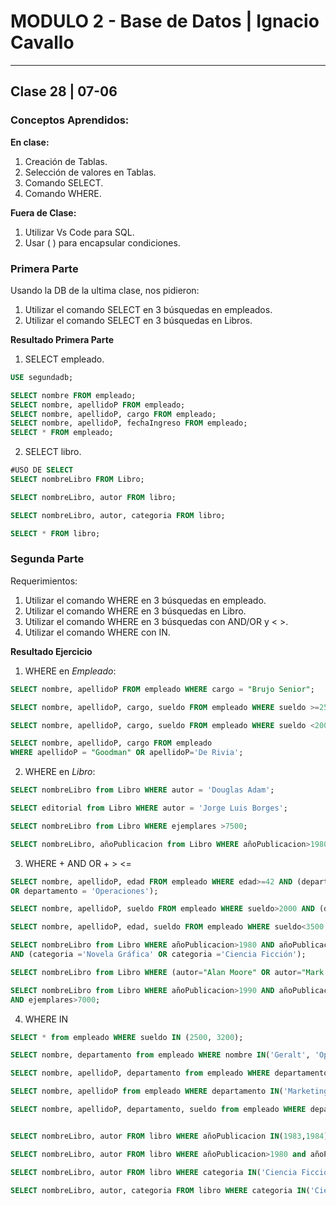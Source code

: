 # MODULO 2 - Base de Datos | Ignacio Cavallo

---

## Clase 28 | 07-06

### Conceptos Aprendidos:

**En clase:**

1. Creación de Tablas.
2. Selección de  valores en Tablas.
3. Comando SELECT.
4. Comando WHERE.

**Fuera de Clase:**

1. Utilizar Vs Code para SQL.
2. Usar ( ) para encapsular condiciones.

### Primera Parte

Usando la DB de la ultima clase, nos pidieron:

1. Utilizar el comando SELECT en 3 búsquedas en empleados.
2. Utilizar el comando SELECT en 3 búsquedas en Libros.


**Resultado Primera Parte**

1. SELECT empleado.

```sql
USE segundadb;

SELECT nombre FROM empleado;
SELECT nombre, apellidoP FROM empleado;
SELECT nombre, apellidoP, cargo FROM empleado;
SELECT nombre, apellidoP, fechaIngreso FROM empleado;
SELECT * FROM empleado;
```

2. SELECT libro.

```sql
#USO DE SELECT
SELECT nombreLibro FROM Libro;

SELECT nombreLibro, autor FROM libro;

SELECT nombreLibro, autor, categoria FROM libro;

SELECT * FROM libro;
```



### Segunda Parte

Requerimientos:

1. Utilizar el comando WHERE en 3 búsquedas en empleado.
2. Utilizar el comando WHERE en 3 búsquedas en Libro.
3. Utilizar el comando WHERE en 3 búsquedas  con AND/OR y < >.
4. Utilizar el comando WHERE con IN.

**Resultado Ejercicio**  

1. WHERE en  *Empleado*:

```sql
SELECT nombre, apellidoP FROM empleado WHERE cargo = "Brujo Senior";

SELECT nombre, apellidoP, cargo, sueldo FROM empleado WHERE sueldo >=2500;

SELECT nombre, apellidoP, cargo, sueldo FROM empleado WHERE sueldo <2000;

SELECT nombre, apellidoP, cargo FROM empleado 
WHERE apellidoP = "Goodman" OR apellidoP='De Rivia';
```

2. WHERE en *Libro*:

```sql
SELECT nombreLibro from Libro WHERE autor = 'Douglas Adam';

SELECT editorial from Libro WHERE autor = 'Jorge Luis Borges';

SELECT nombreLibro from Libro WHERE ejemplares >7500;

SELECT nombreLibro, añoPublicacion from Libro WHERE añoPublicacion>1980 AND añoPublicacion <1990;
```

3. WHERE + AND OR + > <=

```SQL
SELECT nombre, apellidoP, edad FROM empleado WHERE edad>=42 AND (departamento = 'Brujería y Hechizos'
OR departamento = 'Operaciones');

SELECT nombre, apellidoP, sueldo FROM empleado WHERE sueldo>2000 AND (departamento = 'Operaciones');

SELECT nombre, apellidoP, edad, sueldo FROM empleado WHERE sueldo<3500 AND sueldo>2000;

SELECT nombreLibro from Libro WHERE añoPublicacion>1980 AND añoPublicacion<2000 
AND (categoria ='Novela Gráfica' OR categoria ='Ciencia Ficción');

SELECT nombreLibro from Libro WHERE (autor="Alan Moore" OR autor="Mark Millar");

SELECT nombreLibro from Libro WHERE añoPublicacion>1990 AND añoPublicacion<2007 
AND ejemplares>7000;
```

4. WHERE IN
``` sql
SELECT * from empleado WHERE sueldo IN (2500, 3200);

SELECT nombre, departamento from empleado WHERE nombre IN('Geralt', 'Optimus', 'R2');

SELECT nombre, apellidoP, departamento from empleado WHERE departamento IN('Operaciones', 'Marketing', 'Ventas');

SELECT nombre, apellidoP from empleado WHERE departamento IN('Marketing', 'Ventas');

SELECT nombre, apellidoP, departamento, sueldo from empleado WHERE departamento IN('Operaciones', 'Ventas') AND sueldo>1500;


SELECT nombreLibro, autor FROM libro WHERE añoPublicacion IN(1983,1984);

SELECT nombreLibro, autor FROM libro WHERE añoPublicacion>1980 and añoPublicacion<1995 and autor IN('Douglas Adam', 'Alan Moore');

SELECT nombreLibro, autor FROM libro WHERE categoria IN('Ciencia Ficción', 'Novela Gráfica');

SELECT nombreLibro, autor, categoria FROM libro WHERE categoria IN('Ciencia Ficción', 'Novela Gráfica') and ejemplares<5000;
```
